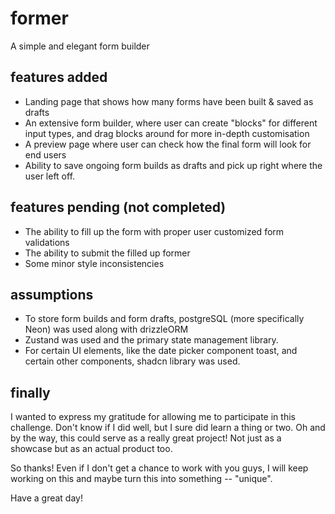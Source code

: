 # former

A simple and elegant form builder

## features added

- Landing page that shows how many forms have been built & saved as drafts
- An extensive form builder, where user can create "blocks" for different input types, and drag blocks around for more in-depth customisation
- A preview page where user can check how the final form will look for end users
- Ability to save ongoing form builds as drafts and pick up right where the user left off.

## features pending (not completed)

- The ability to fill up the form with proper user customized form validations
- The ability to submit the filled up former
- Some minor style inconsistencies

## assumptions

- To store form builds and form drafts, postgreSQL (more specifically Neon) was used along with drizzleORM
- Zustand was used and the primary state management library.
- For certain UI elements, like the date picker component toast, and certain other components, shadcn library was used.

## finally

I wanted to express my gratitude for allowing me to participate in this challenge. Don't know if I did well, but I sure did learn a thing or two. Oh and by the way, this could serve as a really great project! Not just as a showcase but as an actual product too.

So thanks! Even if I don't get a chance to work with you guys, I will keep working on this and maybe turn this into something -- "unique".

Have a great day!
